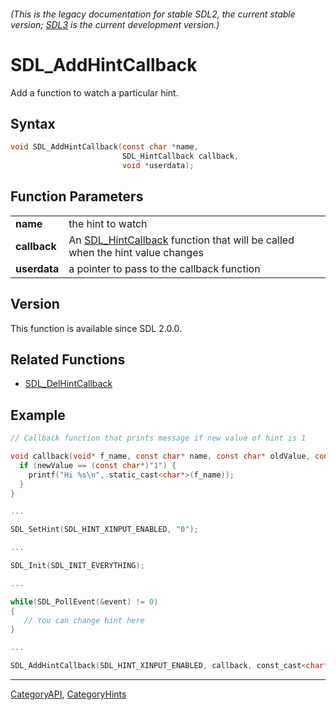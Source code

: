 ###### (This is the legacy documentation for stable SDL2, the current stable version; [SDL3](https://wiki.libsdl.org/SDL3/) is the current development version.)
# SDL_AddHintCallback

Add a function to watch a particular hint.

## Syntax

```c
void SDL_AddHintCallback(const char *name,
                         SDL_HintCallback callback,
                         void *userdata);

```

## Function Parameters

|                  |                                                                                                  |
| ---------------- | ------------------------------------------------------------------------------------------------ |
| **name**         | the hint to watch                                                                                |
| **callback**     | An [SDL_HintCallback](SDL_HintCallback) function that will be called when the hint value changes |
| **userdata**     | a pointer to pass to the callback function                                                       |

## Version

This function is available since SDL 2.0.0.

## Related Functions

* [SDL_DelHintCallback](SDL_DelHintCallback)


## Example

```c
// Callback function that prints message if new value of hint is 1

void callback(void* f_name, const char* name, const char* oldValue, const char* newValue) {
  if (newValue == (const char*)"1") {
    printf("Hi %s\n", static_cast<char*>(f_name));
  }
}

...

SDL_SetHint(SDL_HINT_XINPUT_ENABLED, "0");

...

SDL_Init(SDL_INIT_EVERYTHING);

...

while(SDL_PollEvent(&event) != 0)
{
   // You can change hint here
}

...

SDL_AddHintCallback(SDL_HINT_XINPUT_ENABLED, callback, const_cast<char*>("SDL"));
```

----
[CategoryAPI](CategoryAPI), [CategoryHints](CategoryHints)

